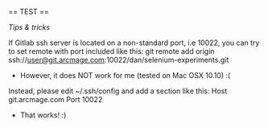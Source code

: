 == TEST ==

*Tips & tricks*

If Gitlab ssh server is located on a non-standard port, i.e 10022, 
you can try to set remote with port included like this:
    git remote add origin ssh://user@git.arcmage.com:10022/dan/selenium-experiments.git
- However, it does NOT work for me (tested on Mac OSX 10.10) :(

Instead, please edit ~/.ssh/config and add a section like this:
Host git.arcmage.com
    Port 10022

- That works! :)
